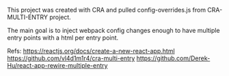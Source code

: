 This project was created with CRA and pulled config-overrides.js from CRA-MULTI-ENTRY project.

The main goal is to inject webpack config changes enough to have multiple entry points with a html per entry point.

Refs:
https://reactjs.org/docs/create-a-new-react-app.html
https://github.com/vl4d1m1r4/cra-multi-entry
https://github.com/Derek-Hu/react-app-rewire-multiple-entry
